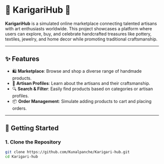 # 🌟 KarigariHub 🎨  

**KarigariHub** is a simulated online marketplace connecting talented artisans with art enthusiasts worldwide. This project showcases a platform where users can explore, buy, and celebrate handcrafted treasures like pottery, textiles, jewelry, and home decor while promoting traditional craftsmanship.  

---

## ✨ Features  
- 🛍️ **Marketplace**: Browse and shop a diverse range of handmade products.  
- 🎨 **Artisan Profiles**: Learn about the artisans and their craftsmanship.  
- 🔍 **Search & Filter**: Easily find products based on categories or artisan profiles.  
- 📦 **Order Management**: Simulate adding products to cart and placing orders.  

---

## 🚀 Getting Started  

### 1. Clone the Repository  
```bash  
git clone https://github.com/Kunalpanche/Karigari-hub.git  
cd Karigari-hub  
